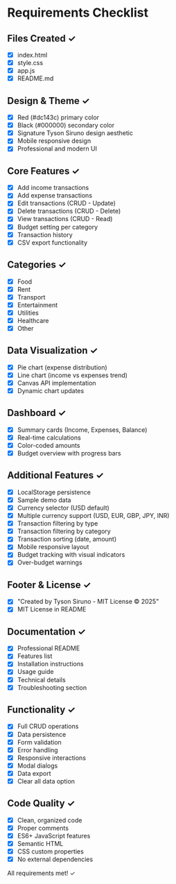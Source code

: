 # Requirements Checklist

## Files Created ✓
- [x] index.html
- [x] style.css  
- [x] app.js
- [x] README.md

## Design & Theme ✓
- [x] Red (#dc143c) primary color
- [x] Black (#000000) secondary color
- [x] Signature Tyson Siruno design aesthetic
- [x] Mobile responsive design
- [x] Professional and modern UI

## Core Features ✓
- [x] Add income transactions
- [x] Add expense transactions
- [x] Edit transactions (CRUD - Update)
- [x] Delete transactions (CRUD - Delete)
- [x] View transactions (CRUD - Read)
- [x] Budget setting per category
- [x] Transaction history
- [x] CSV export functionality

## Categories ✓
- [x] Food
- [x] Rent
- [x] Transport
- [x] Entertainment
- [x] Utilities
- [x] Healthcare
- [x] Other

## Data Visualization ✓
- [x] Pie chart (expense distribution)
- [x] Line chart (income vs expenses trend)
- [x] Canvas API implementation
- [x] Dynamic chart updates

## Dashboard ✓
- [x] Summary cards (Income, Expenses, Balance)
- [x] Real-time calculations
- [x] Color-coded amounts
- [x] Budget overview with progress bars

## Additional Features ✓
- [x] LocalStorage persistence
- [x] Sample demo data
- [x] Currency selector (USD default)
- [x] Multiple currency support (USD, EUR, GBP, JPY, INR)
- [x] Transaction filtering by type
- [x] Transaction filtering by category
- [x] Transaction sorting (date, amount)
- [x] Mobile responsive layout
- [x] Budget tracking with visual indicators
- [x] Over-budget warnings

## Footer & License ✓
- [x] "Created by Tyson Siruno - MIT License © 2025"
- [x] MIT License in README

## Documentation ✓
- [x] Professional README
- [x] Features list
- [x] Installation instructions
- [x] Usage guide
- [x] Technical details
- [x] Troubleshooting section

## Functionality ✓
- [x] Full CRUD operations
- [x] Data persistence
- [x] Form validation
- [x] Error handling
- [x] Responsive interactions
- [x] Modal dialogs
- [x] Data export
- [x] Clear all data option

## Code Quality ✓
- [x] Clean, organized code
- [x] Proper comments
- [x] ES6+ JavaScript features
- [x] Semantic HTML
- [x] CSS custom properties
- [x] No external dependencies

All requirements met! ✓
